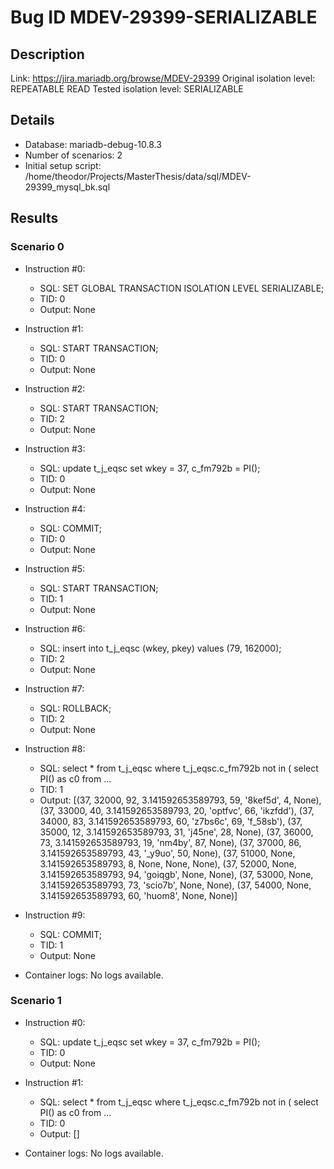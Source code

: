 # Bug ID MDEV-29399-SERIALIZABLE

## Description

Link:                     https://jira.mariadb.org/browse/MDEV-29399
Original isolation level: REPEATABLE READ
Tested isolation level:   SERIALIZABLE


## Details
 * Database: mariadb-debug-10.8.3
 * Number of scenarios: 2
 * Initial setup script: /home/theodor/Projects/MasterThesis/data/sql/MDEV-29399_mysql_bk.sql

## Results
### Scenario 0
 * Instruction #0:
     - SQL:  SET GLOBAL TRANSACTION ISOLATION LEVEL SERIALIZABLE;
     - TID: 0
     - Output: None
 * Instruction #1:
     - SQL:  START TRANSACTION;
     - TID: 0
     - Output: None
 * Instruction #2:
     - SQL:  START TRANSACTION;
     - TID: 2
     - Output: None
 * Instruction #3:
     - SQL:  update t_j_eqsc set wkey = 37, c_fm792b = PI();
     - TID: 0
     - Output: None
 * Instruction #4:
     - SQL:  COMMIT;
     - TID: 0
     - Output: None
 * Instruction #5:
     - SQL:  START TRANSACTION;
     - TID: 1
     - Output: None
 * Instruction #6:
     - SQL:  insert into t_j_eqsc (wkey, pkey) values (79, 162000);
     - TID: 2
     - Output: None
 * Instruction #7:
     - SQL:  ROLLBACK;
     - TID: 2
     - Output: None
 * Instruction #8:
     - SQL:  select * from t_j_eqsc where t_j_eqsc.c_fm792b not in ( select PI() as c0 from ...
     - TID: 1
     - Output: [(37, 32000, 92, 3.141592653589793, 59, '8kef5d', 4, None), (37, 33000, 40, 3.141592653589793, 20, 'optfvc', 66, 'ikzfdd'), (37, 34000, 83, 3.141592653589793, 60, 'z7bs6c', 69, 'f_58sb'), (37, 35000, 12, 3.141592653589793, 31, 'j45ne', 28, None), (37, 36000, 73, 3.141592653589793, 19, 'nm4by', 87, None), (37, 37000, 86, 3.141592653589793, 43, '_y9uo', 50, None), (37, 51000, None, 3.141592653589793, 8, None, None, None), (37, 52000, None, 3.141592653589793, 94, 'goiqgb', None, None), (37, 53000, None, 3.141592653589793, 73, 'scio7b', None, None), (37, 54000, None, 3.141592653589793, 60, 'huom8', None, None)]
 * Instruction #9:
     - SQL:  COMMIT;
     - TID: 1
     - Output: None

 * Container logs:
   No logs available.

### Scenario 1
 * Instruction #0:
     - SQL:  update t_j_eqsc set wkey = 37, c_fm792b = PI();
     - TID: 0
     - Output: None
 * Instruction #1:
     - SQL:  select * from t_j_eqsc where t_j_eqsc.c_fm792b not in ( select PI() as c0 from ...
     - TID: 0
     - Output: []

 * Container logs:
   No logs available.
